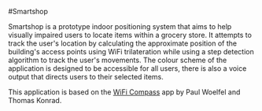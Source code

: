 #Smartshop

Smartshop is a prototype indoor positioning system that aims to help visually impaired users to locate items within a grocery store. It attempts to track the user's location by calculating the approximate position of the building's access points using WiFi trilateration while using a step detection algorithm to track the user's movements. The colour scheme of the application is designed to be accessible for all users, there is also a voice output that directs users to their selected items. 
 
This application is based on the [WiFi Compass](https://github.com/r00tat/wificompass) app by Paul Woelfel and Thomas Konrad.

